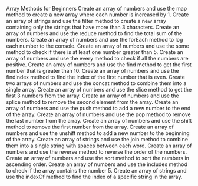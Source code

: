Array Methods for Beginners
Create an array of numbers and use the map method to create a new array where each number is increased by 1.
Create an array of strings and use the filter method to create a new array containing only the strings that have more than 3 characters.
Create an array of numbers and use the reduce method to find the total sum of the numbers.
Create an array of numbers and use the forEach method to log each number to the console.
Create an array of numbers and use the some method to check if there is at least one number greater than 5.
Create an array of numbers and use the every method to check if all the numbers are positive.
Create an array of numbers and use the find method to get the first number that is greater than 10.
Create an array of numbers and use the findIndex method to find the index of the first number that is even.
Create two arrays of numbers and use the concat method to combine them into a single array.
Create an array of numbers and use the slice method to get the first 3 numbers from the array.
Create an array of numbers and use the splice method to remove the second element from the array.
Create an array of numbers and use the push method to add a new number to the end of the array.
Create an array of numbers and use the pop method to remove the last number from the array.
Create an array of numbers and use the shift method to remove the first number from the array.
Create an array of numbers and use the unshift method to add a new number to the beginning of the array.
Create an array of strings and use the join method to combine them into a single string with spaces between each word.
Create an array of numbers and use the reverse method to reverse the order of the numbers.
Create an array of numbers and use the sort method to sort the numbers in ascending order.
Create an array of numbers and use the includes method to check if the array contains the number 5.
Create an array of strings and use the indexOf method to find the index of a specific string in the array.